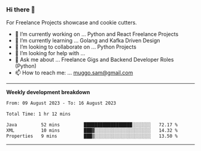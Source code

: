 ### Hi there 👋 



For Freelance Projects showcase and cookie cutters.

- 🔭 I’m currently working on ... Python and React Freelance Projects
- 🌱 I’m currently learning ... Golang and Kafka Driven Design
- 👯 I’m looking to collaborate on ... Python Projects
- 🤔 I’m looking for help with ...
- 💬 Ask me about ... Freelance Gigs and Backend Developer Roles (Python)
- 📫 How to reach me: ... muggo.sam@gmail.com
---------
**Weekly development breakdown**
<!--START_SECTION:waka-->

```txt
From: 09 August 2023 - To: 16 August 2023

Total Time: 1 hr 12 mins

Java         52 mins         ██████████████████░░░░░░░   72.17 %
XML          10 mins         ███▓░░░░░░░░░░░░░░░░░░░░░   14.32 %
Properties   9 mins          ███▒░░░░░░░░░░░░░░░░░░░░░   13.50 %
```

<!--END_SECTION:waka-->

----------


